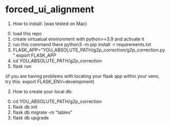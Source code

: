 # forced_ui_alignment


1. How to install:
  (was tested on Mac)

  0) load this repo
  1) create virtuatual environment with python>=3.9 and activate it
  2) run this command there
     python3 -m pip install -r requirements.txt
  3) FLASK_APP="YOU_ABSOLUTE_PATH/g2p_correction/g2p_correction.py"
     export FLASK_APP
  4) cd YOU_ABSOLUTE_PATH/g2p_correction
  6) flask run
  
  (if you are having problems with locating your flask app within your venv,
   try this: 
    export FLASK_ENV=development)

2. How to create your local db:

  0) cd YOU_ABSOLUTE_PATH/g2p_correction
  1) flask db init
  2) flask db migrate -m "tables"
  3) flask db upgrade

